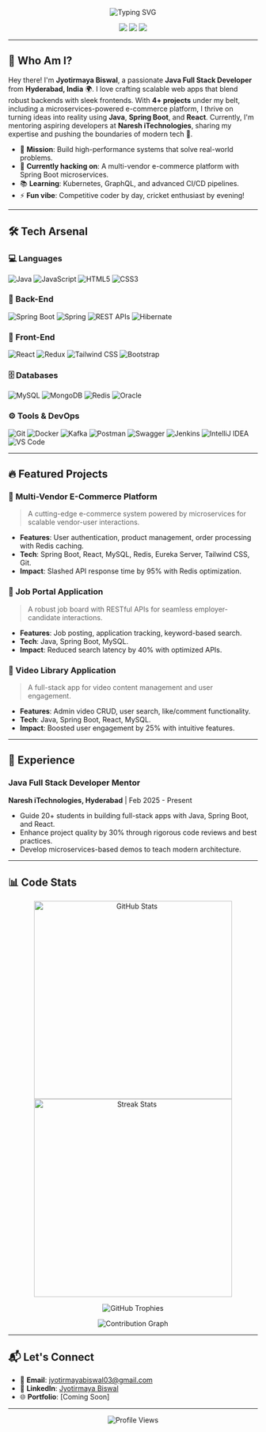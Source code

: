 <p align="center">
  <img src="https://readme-typing-svg.demolab.com?font=JetBrains+Mono&size=26&pause=800&color=FF6B6B&center=true&vCenter=true&width=600&lines=Hey%2C+I'm+Jyotirmaya+Biswal!;Java+Full+Stack+Developer;Building+Awesome+Web+Apps;Spring+Boot+%7C+React+%7C+Microservices" alt="Typing SVG" />
</p>

<p align="center">
  <a href="mailto:jyotirmayabiswal03@gmail.com"><img src="https://img.shields.io/badge/Email-jyotirmayabiswal03@gmail.com-D14836?style=for-the-badge&logo=gmail&logoColor=white" /></a>
  <a href="https://github.com/biswaljyotirmaya"><img src="https://img.shields.io/badge/GitHub-biswaljyotirmaya-181717?style=for-the-badge&logo=github&logoColor=white" /></a>
  <a href="https://linkedin.com/in/jyotirmayabiswal03"><img src="https://img.shields.io/badge/LinkedIn-Jyotirmaya_Biswal-0A66C2?style=for-the-badge&logo=linkedin&logoColor=white" /></a>
</p>

---

## 🌟 Who Am I?

Hey there! I'm **Jyotirmaya Biswal**, a passionate **Java Full Stack Developer** from **Hyderabad, India** 🌍. I love crafting scalable web apps that blend robust backends with sleek frontends. With **4+ projects** under my belt, including a microservices-powered e-commerce platform, I thrive on turning ideas into reality using **Java**, **Spring Boot**, and **React**. Currently, I'm mentoring aspiring developers at **Naresh iTechnologies**, sharing my expertise and pushing the boundaries of modern tech 🚀.

- 🎯 **Mission**: Build high-performance systems that solve real-world problems.
- 🔧 **Currently hacking on**: A multi-vendor e-commerce platform with Spring Boot microservices.
- 📚 **Learning**: Kubernetes, GraphQL, and advanced CI/CD pipelines.
- ⚡ **Fun vibe**: Competitive coder by day, cricket enthusiast by evening!

---

## 🛠️ Tech Arsenal

### 💻 Languages
![Java](https://img.shields.io/badge/Java-007396?style=flat-square&logo=java&logoColor=white)
![JavaScript](https://img.shields.io/badge/JavaScript-F7DF1E?style=flat-square&logo=javascript&logoColor=black)
![HTML5](https://img.shields.io/badge/HTML5-E34F26?style=flat-square&logo=html5&logoColor=white)
![CSS3](https://img.shields.io/badge/CSS3-1572B6?style=flat-square&logo=css3&logoColor=white)

### 🔧 Back-End
![Spring Boot](https://img.shields.io/badge/Spring_Boot-6DB33F?style=flat-square&logo=spring-boot&logoColor=white)
![Spring](https://img.shields.io/badge/Spring-6DB33F?style=flat-square&logo=spring&logoColor=white)
![REST APIs](https://img.shields.io/badge/REST_APIs-0088CC?style=flat-square)
![Hibernate](https://img.shields.io/badge/Hibernate-59666C?style=flat-square&logo=hibernate&logoColor=white)

### 🎨 Front-End
![React](https://img.shields.io/badge/React-61DAFB?style=flat-square&logo=react&logoColor=black)
![Redux](https://img.shields.io/badge/Redux-764ABC?style=flat-square&logo=redux&logoColor=white)
![Tailwind CSS](https://img.shields.io/badge/Tailwind_CSS-38B2AC?style=flat-square&logo=tailwind-css&logoColor=white)
![Bootstrap](https://img.shields.io/badge/Bootstrap-7952B3?style=flat-square&logo=bootstrap&logoColor=white)

### 🗄️ Databases
![MySQL](https://img.shields.io/badge/MySQL-4479A1?style=flat-square&logo=mysql&logoColor=white)
![MongoDB](https://img.shields.io/badge/MongoDB-47A248?style=flat-square&logo=mongodb&logoColor=white)
![Redis](https://img.shields.io/badge/Redis-DC382D?style=flat-square&logo=redis&logoColor=white)
![Oracle](https://img.shields.io/badge/Oracle-F80000?style=flat-square&logo=oracle&logoColor=white)

### ⚙️ Tools & DevOps
![Git](https://img.shields.io/badge/Git-F05032?style=flat-square&logo=git&logoColor=white)
![Docker](https://img.shields.io/badge/Docker-2496ED?style=flat-square&logo=docker&logoColor=white)
![Kafka](https://img.shields.io/badge/Kafka-231F20?style=flat-square&logo=apache-kafka&logoColor=white)
![Postman](https://img.shields.io/badge/Postman-FF6C37?style=flat-square&logo=postman&logoColor=white)
![Swagger](https://img.shields.io/badge/Swagger-85EA2D?style=flat-square&logo=swagger&logoColor=black)
![Jenkins](https://img.shields.io/badge/Jenkins-D24939?style=flat-square&logo=jenkins&logoColor=white)
![IntelliJ IDEA](https://img.shields.io/badge/IntelliJ_IDEA-000000?style=flat-square&logo=intellij-idea&logoColor=white)
![VS Code](https://img.shields.io/badge/VS_Code-007ACC?style=flat-square&logo=visual-studio-code&logoColor=white)

---

## 🔥 Featured Projects

### 🛒 Multi-Vendor E-Commerce Platform
> A cutting-edge e-commerce system powered by microservices for scalable vendor-user interactions.
- **Features**: User authentication, product management, order processing with Redis caching.
- **Tech**: Spring Boot, React, MySQL, Redis, Eureka Server, Tailwind CSS, Git.
- **Impact**: Slashed API response time by 95% with Redis optimization.

### 💼 Job Portal Application
> A robust job board with RESTful APIs for seamless employer-candidate interactions.
- **Features**: Job posting, application tracking, keyword-based search.
- **Tech**: Java, Spring Boot, MySQL.
- **Impact**: Reduced search latency by 40% with optimized APIs.

### 🎥 Video Library Application
> A full-stack app for video content management and user engagement.
- **Features**: Admin video CRUD, user search, like/comment functionality.
- **Tech**: Java, Spring Boot, React, MySQL.
- **Impact**: Boosted user engagement by 25% with intuitive features.

---

## 💼 Experience

### Java Full Stack Developer Mentor  
**Naresh iTechnologies, Hyderabad** | Feb 2025 - Present
- Guide 20+ students in building full-stack apps with Java, Spring Boot, and React.
- Enhance project quality by 30% through rigorous code reviews and best practices.
- Develop microservices-based demos to teach modern architecture.

---

## 📊 Code Stats

<p align="center">
  <img src="https://github-readme-stats.vercel.app/api?username=biswaljyotirmaya&show_icons=true&theme=radical" alt="GitHub Stats" width="400" />
  <img src="https://github-readme-streak-stats.herokuapp.com/?user=biswaljyotirmaya&theme=radical" alt="Streak Stats" width="400" />
</p>
<p align="center">
  <img src="https://github-profile-trophy.vercel.app/?username=biswaljyotirmaya&theme=onedark&margin-w=15&margin-h=15" alt="GitHub Trophies" />
</p>
<p align="center">
  <img src="https://github-readme-activity-graph.vercel.app/graph?username=biswaljyotirmaya&theme=react-dark" alt="Contribution Graph" />
</p>

---

## 📬 Let's Connect

- 📧 **Email**: [jyotirmayabiswal03@gmail.com](mailto:jyotirmayabiswal03@gmail.com)
- 💼 **LinkedIn**: [Jyotirmaya Biswal](https://linkedin.com/in/jyotirmayabiswal03)
- 🌐 **Portfolio**: [Coming Soon]

---

<p align="center">
  <img src="https://komarev.com/ghpvc/?username=biswaljyotirmaya&style=flat-square&color=ff69b4" alt="Profile Views" />
</p>